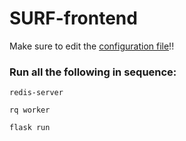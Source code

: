 # SURF-frontend

Make sure to edit the [configuration file](config.py)!!


### Run all the following in sequence:
`redis-server`

`rq worker`

`flask run`
